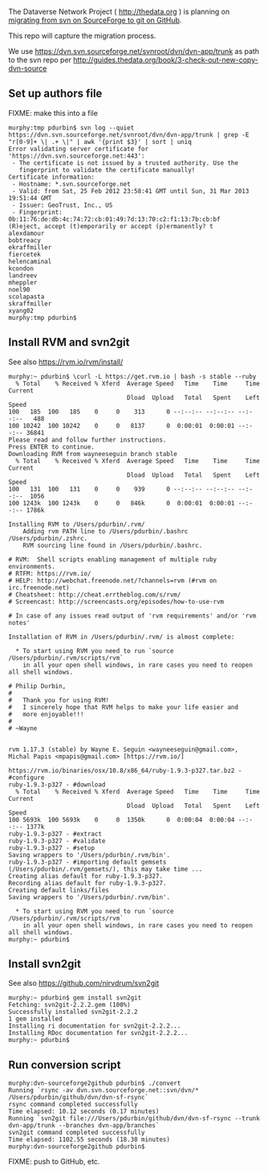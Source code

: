 The Dataverse Network Project ( http://thedata.org ) is planning on [migrating from svn on SourceForge to git on GitHub](https://redmine.hmdc.harvard.edu/issues/1188).

This repo will capture the migration process.

We use https://dvn.svn.sourceforge.net/svnroot/dvn/dvn-app/trunk as path to the svn repo per http://guides.thedata.org/book/3-check-out-new-copy-dvn-source 

## Set up authors file

FIXME: make this into a file

    murphy:tmp pdurbin$ svn log --quiet https://dvn.svn.sourceforge.net/svnroot/dvn/dvn-app/trunk | grep -E "r[0-9]+ \| .+ \|" | awk '{print $3}' | sort | uniq
    Error validating server certificate for 'https://dvn.svn.sourceforge.net:443':
     - The certificate is not issued by a trusted authority. Use the
       fingerprint to validate the certificate manually!
    Certificate information:
     - Hostname: *.svn.sourceforge.net
     - Valid: from Sat, 25 Feb 2012 23:58:41 GMT until Sun, 31 Mar 2013 19:51:44 GMT
     - Issuer: GeoTrust, Inc., US
     - Fingerprint: 0b:11:76:de:db:4c:74:72:cb:01:49:7d:13:70:c2:f1:13:7b:cb:bf
    (R)eject, accept (t)emporarily or accept (p)ermanently? t
    alexdamour
    bobtreacy
    ekraffmiller
    fiercetek
    helencaminal
    kcondon
    landreev
    mheppler
    noel90
    scolapasta
    skraffmiller
    xyang02
    murphy:tmp pdurbin$ 

## Install RVM and svn2git

See also https://rvm.io/rvm/install/

    murphy:~ pdurbin$ \curl -L https://get.rvm.io | bash -s stable --ruby
      % Total    % Received % Xferd  Average Speed   Time    Time     Time  Current
                                     Dload  Upload   Total   Spent    Left  Speed
    100   185  100   185    0     0    313      0 --:--:-- --:--:-- --:--:--   488
    100 10242  100 10242    0     0   8137      0  0:00:01  0:00:01 --:--:-- 36841
    Please read and follow further instructions.
    Press ENTER to continue.
    Downloading RVM from wayneeseguin branch stable
      % Total    % Received % Xferd  Average Speed   Time    Time     Time  Current
                                     Dload  Upload   Total   Spent    Left  Speed
    100   131  100   131    0     0    939      0 --:--:-- --:--:-- --:--:--  1056
    100 1243k  100 1243k    0     0   846k      0  0:00:01  0:00:01 --:--:-- 1786k

    Installing RVM to /Users/pdurbin/.rvm/
        Adding rvm PATH line to /Users/pdurbin/.bashrc /Users/pdurbin/.zshrc.
        RVM sourcing line found in /Users/pdurbin/.bashrc.

    # RVM:  Shell scripts enabling management of multiple ruby environments.
    # RTFM: https://rvm.io/
    # HELP: http://webchat.freenode.net/?channels=rvm (#rvm on irc.freenode.net)
    # Cheatsheet: http://cheat.errtheblog.com/s/rvm/
    # Screencast: http://screencasts.org/episodes/how-to-use-rvm

    # In case of any issues read output of 'rvm requirements' and/or 'rvm notes'

    Installation of RVM in /Users/pdurbin/.rvm/ is almost complete:

      * To start using RVM you need to run `source /Users/pdurbin/.rvm/scripts/rvm`
        in all your open shell windows, in rare cases you need to reopen all shell windows.

    # Philip Durbin,
    #
    #   Thank you for using RVM!
    #   I sincerely hope that RVM helps to make your life easier and
    #   more enjoyable!!!
    #
    # ~Wayne


    rvm 1.17.3 (stable) by Wayne E. Seguin <wayneeseguin@gmail.com>, Michal Papis <mpapis@gmail.com> [https://rvm.io/]

    https://rvm.io/binaries/osx/10.8/x86_64/ruby-1.9.3-p327.tar.bz2 - #configure
    ruby-1.9.3-p327 - #download
      % Total    % Received % Xferd  Average Speed   Time    Time     Time  Current
                                     Dload  Upload   Total   Spent    Left  Speed
    100 5693k  100 5693k    0     0  1350k      0  0:00:04  0:00:04 --:--:-- 1377k
    ruby-1.9.3-p327 - #extract
    ruby-1.9.3-p327 - #validate
    ruby-1.9.3-p327 - #setup
    Saving wrappers to '/Users/pdurbin/.rvm/bin'.
    ruby-1.9.3-p327 - #importing default gemsets (/Users/pdurbin/.rvm/gemsets/), this may take time ...
    Creating alias default for ruby-1.9.3-p327.
    Recording alias default for ruby-1.9.3-p327.
    Creating default links/files
    Saving wrappers to '/Users/pdurbin/.rvm/bin'.

      * To start using RVM you need to run `source /Users/pdurbin/.rvm/scripts/rvm`
        in all your open shell windows, in rare cases you need to reopen all shell windows.
    murphy:~ pdurbin$ 

## Install svn2git

See also https://github.com/nirvdrum/svn2git

    murphy:~ pdurbin$ gem install svn2git
    Fetching: svn2git-2.2.2.gem (100%)
    Successfully installed svn2git-2.2.2
    1 gem installed
    Installing ri documentation for svn2git-2.2.2...
    Installing RDoc documentation for svn2git-2.2.2...
    murphy:~ pdurbin$ 

## Run conversion script

    murphy:dvn-sourceforge2github pdurbin$ ./convert 
    Running `rsync -av dvn.svn.sourceforge.net::svn/dvn/* /Users/pdurbin/github/dvn/dvn-sf-rsync`
    rsync command completed successfully
    Time elapsed: 10.12 seconds (0.17 minutes)
    Running `svn2git file:///Users/pdurbin/github/dvn/dvn-sf-rsync --trunk dvn-app/trunk --branches dvn-app/branches`
    svn2git command completed successfully
    Time elapsed: 1102.55 seconds (18.38 minutes)
    murphy:dvn-sourceforge2github pdurbin$ 

FIXME: push to GitHub, etc.
